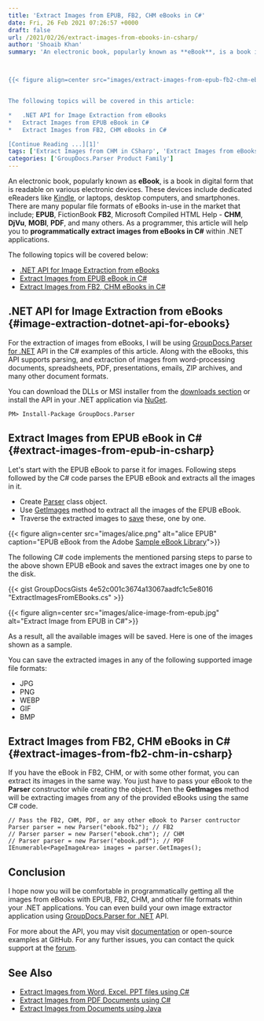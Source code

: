 ```yaml
---
title: 'Extract Images from EPUB, FB2, CHM eBooks in C#'
date: Fri, 26 Feb 2021 07:26:57 +0000
draft: false
url: /2021/02/26/extract-images-from-ebooks-in-csharp/
author: 'Shoaib Khan'
summary: 'An electronic book, popularly known as **eBook**, is a book in digital form that is readable on various electronic devices. These devices include dedicated eReaders like Kindle, or laptops, desktop computers, and smartphones. There are many popular file formats of eBooks in-use in the market that include; **EPUB**, FictionBook **FB2**, Microsoft Compiled HTML Help - **CHM**, **DjVu**, **MOBI**, **PDF**, and many others. As a programmer, this article will help you to **programmatically extract images from eBooks in C#** within .NET applications.



{{< figure align=center src="images/extract-images-from-epub-fb2-chm-ebooks-in-csharp-dotnet.jpg" alt="Extract Images from eBooks in C# .NET" caption="EPUB eBook from the Adobe <a href="https://www.adobe.com/solutions/ebook/digital-editions/sample-ebook-library.html">Sample eBook Library</a>">}}


The following topics will be covered in this article:

*   .NET API for Image Extraction from eBooks
*   Extract Images from EPUB eBook in C#
*   Extract Images from FB2, CHM eBooks in C#

[Continue Reading ...][1]'
tags: ['Extract Images from CHM in CSharp', 'Extract Images from eBooks in CSharp', 'Extract Images from EPUB in CSharp', 'Extract Images from FB2 in CSharp', 'Parse eBooks in CSharp', 'Parse eBooks to Extract Images in CSharp']
categories: ['GroupDocs.Parser Product Family']
---
```


An electronic book, popularly known as **eBook**, is a book in digital form that is readable on various electronic devices. These devices include dedicated eReaders like [Kindle][2], or laptops, desktop computers, and smartphones. There are many popular file formats of eBooks in-use in the market that include; **EPUB**, FictionBook **FB2**, Microsoft Compiled HTML Help - **CHM**, **DjVu**, **MOBI**, **PDF**, and many others. As a programmer, this article will help you to **programmatically extract images from eBooks in C#** within .NET applications.

The following topics will be covered below:

*   [.NET API for Image Extraction from eBooks][3]
*   [Extract Images from EPUB eBook in C#][4]
*   [Extract Images from FB2, CHM eBooks in C#][5]

## .NET API for Image Extraction from eBooks {#image-extraction-dotnet-api-for-ebooks}

For the extraction of images from eBooks, I will be using [GroupDocs.Parser for .NET][6] API in the C# examples of this article. Along with the eBooks, this API supports parsing, and extraction of images from word-processing documents, spreadsheets, PDF, presentations, emails, ZIP archives, and many other document formats.

You can download the DLLs or MSI installer from the [downloads section][7] or install the API in your .NET application via [NuGet][8].

```
PM> Install-Package GroupDocs.Parser
```

## Extract Images from EPUB eBook in C# {#extract-images-from-epub-in-csharp}

Let's start with the EPUB eBook to parse it for images. Following steps followed by the C# code parses the EPUB eBook and extracts all the images in it.

*   Create [Parser][9] class object.
*   Use [GetImages][10] method to extract all the images of the EPUB eBook.
*   Traverse the extracted images to [save][11] these, one by one.



{{< figure align=center src="images/alice.png" alt="alice EPUB" caption="EPUB eBook from the Adobe [Sample eBook Library][12]">}}


The following C# code implements the mentioned parsing steps to parse to the above shown EPUB eBook and saves the extract images one by one to the disk.

{{< gist GroupDocsGists 4e52c001c3674a13067aadfc1c5e8016 "ExtractImagesFromEBooks.cs" >}}



{{< figure align=center src="images/alice-image-from-epub.jpg" alt="Extract Image from EPUB in C#">}}


As a result, all the available images will be saved. Here is one of the images shown as a sample.

You can save the extracted images in any of the following supported image file formats:

*   JPG
*   PNG
*   WEBP
*   GIF
*   BMP

## Extract Images from FB2, CHM eBooks in C# {#extract-images-from-fb2-chm-in-csharp}

If you have the eBook in FB2, CHM, or with some other format, you can extract its images in the same way. You just have to pass your eBook to the **Parser** constructor while creating the object. Then the **GetImages** method will be extracting images from any of the provided eBooks using the same C# code.

```
// Pass the FB2, CHM, PDF, or any other eBook to Parser contructor
Parser parser = new Parser("ebook.fb2"); // FB2
// Parser parser = new Parser("ebook.chm"); // CHM
// Parser parser = new Parser("ebook.pdf"); // PDF
IEnumerable<PageImageArea> images = parser.GetImages();
```

## Conclusion

I hope now you will be comfortable in programmatically getting all the images from eBooks with EPUB, FB2, CHM, and other file formats within your .NET applications. You can even build your own image extractor application using [GroupDocs.Parser for .NET][13] API.

For more about the API, you may visit [documentation][14] or open-source examples at GitHub. For any further issues, you can contact the quick support at the [forum][15].

## See Also

*   [Extract Images from Word, Excel. PPT files using C#][16]
*   [Extract Images from PDF Documents using C#][17]
*   [Extract Images from Documents using Java][18]







[1]: https://blog.groupdocs.com/2021/02/26/extract-images-from-ebooks-in-csharp/
[2]: https://en.wikipedia.org/wiki/Amazon_Kindle
[3]: #image-extraction-dotnet-api-for-ebooks
[4]: #extract-images-from-epub-in-csharp
[5]: #extract-images-from-fb2-chm-in-csharp
[6]: https://products.groupdocs.com/parser/net
[7]: https://downloads.groupdocs.com/parser/net
[8]: https://www.nuget.org/packages/groupdocs.parser
[9]: https://apireference.groupdocs.com/parser/net/groupdocs.parser/parser
[10]: https://apireference.groupdocs.com/parser/net/groupdocs.parser/parser/methods/getimages/index
[11]: https://apireference.groupdocs.com/parser/net/groupdocs.parser.data/pageimagearea/methods/save/index
[12]: https://www.adobe.com/solutions/ebook/digital-editions/sample-ebook-library.html
[13]: https://products.groupdocs.com/parser/net
[14]: https://docs.groupdocs.com/parser/net/
[15]: https://forum.groupdocs.com/c/parser/
[16]: https://blog.groupdocs.com/2020/10/28/extract-images-from-pdf-word-excel-ppt-using-csharp/
[17]: https://blog.groupdocs.com/2019/10/04/extract-images-from-pdf-files-in-csharp/
[18]: https://blog.groupdocs.com/2020/10/27/extract-images-from-pdf-word-excel-ppt-using-java/

